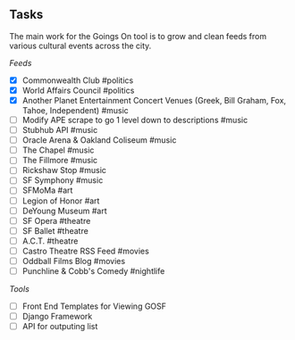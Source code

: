 ## Tasks

The main work for the Goings On tool is to grow and clean feeds from various cultural events across the city.

*Feeds*

- [x] Commonwealth Club #politics
- [x] World Affairs Council #politics
- [x] Another Planet Entertainment Concert Venues (Greek, Bill Graham, Fox, Tahoe, Independent) #music
- [ ] Modify APE scrape to go 1 level down to descriptions #music
- [ ] Stubhub API #music
- [ ] Oracle Arena &amp; Oakland Coliseum #music
- [ ] The Chapel #music
- [ ] The Fillmore #music
- [ ] Rickshaw Stop #music
- [ ] SF Symphony #music
- [ ] SFMoMa #art
- [ ] Legion of Honor #art
- [ ] DeYoung Museum #art
- [ ] SF Opera #theatre
- [ ] SF Ballet #theatre
- [ ] A.C.T. #theatre
- [ ] Castro Theatre RSS Feed #movies
- [ ] Oddball Films Blog #movies
- [ ] Punchline &amp; Cobb's Comedy #nightlife

*Tools*

- [ ] Front End Templates for Viewing GOSF
- [ ] Django Framework
- [ ] API for outputing list
